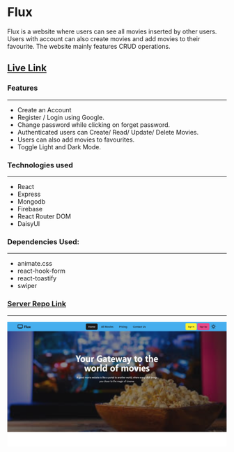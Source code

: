 # Flux

Flux is a website where users can see all movies inserted by other users. Users with account can also create movies and add movies to their favourite. The website mainly features CRUD operations.

## [Live Link](https://flux-86bc5.web.app/)

### Features

---

- Create an Account
- Register / Login using Google.
- Change password while clicking on forget password.
- Authenticated users can Create/ Read/ Update/ Delete Movies.
- Users can also add movies to favourites.
- Toggle Light and Dark Mode.

### Technologies used

---

- React
- Express
- Mongodb
- Firebase
- React Router DOM
- DaisyUI

### Dependencies Used:

---

- animate.css
- react-hook-form
- react-toastify
- swiper

### [Server Repo Link](https://github.com/adnansyed101/flux-server)

---

![Homepage](./public//homepage.PNG)
